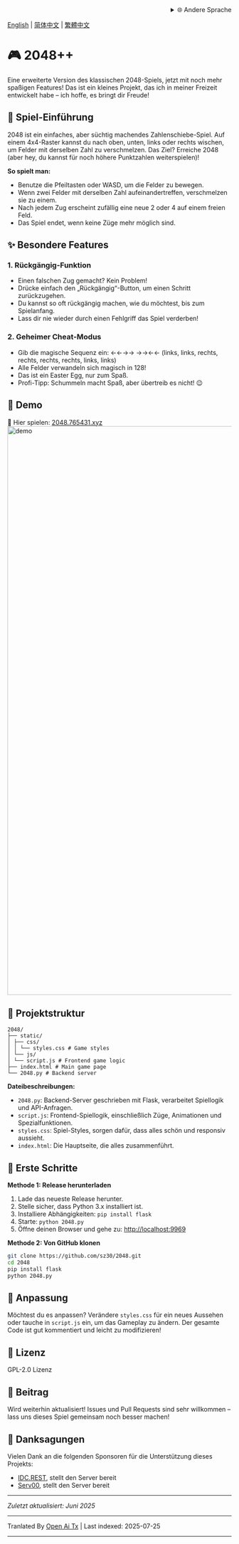 <div align="right">
  <details>
    <summary >🌐 Andere Sprache</summary>
    <div>
      <div align="center">
        <a href="https://openaitx.github.io/view.html?user=sz30&project=2048-magic&lang=ja">日本語</a>
        | <a href="https://openaitx.github.io/view.html?user=sz30&project=2048-magic&lang=ko">한국어</a>
        | <a href="https://openaitx.github.io/view.html?user=sz30&project=2048-magic&lang=hi">हिन्दी</a>
        | <a href="https://openaitx.github.io/view.html?user=sz30&project=2048-magic&lang=th">ไทย</a>
        | <a href="https://openaitx.github.io/view.html?user=sz30&project=2048-magic&lang=fr">Français</a>
        | <a href="https://openaitx.github.io/view.html?user=sz30&project=2048-magic&lang=de">Deutsch</a>
        | <a href="https://openaitx.github.io/view.html?user=sz30&project=2048-magic&lang=es">Español</a>
        | <a href="https://openaitx.github.io/view.html?user=sz30&project=2048-magic&lang=it">Itapano</a>
        | <a href="https://openaitx.github.io/view.html?user=sz30&project=2048-magic&lang=ru">Русский</a>
        | <a href="https://openaitx.github.io/view.html?user=sz30&project=2048-magic&lang=pt">Português</a>
        | <a href="https://openaitx.github.io/view.html?user=sz30&project=2048-magic&lang=nl">Nederlands</a>
        | <a href="https://openaitx.github.io/view.html?user=sz30&project=2048-magic&lang=pl">Polski</a>
        | <a href="https://openaitx.github.io/view.html?user=sz30&project=2048-magic&lang=ar">العربية</a>
        | <a href="https://openaitx.github.io/view.html?user=sz30&project=2048-magic&lang=fa">فارسی</a>
        | <a href="https://openaitx.github.io/view.html?user=sz30&project=2048-magic&lang=tr">Türkçe</a>
        | <a href="https://openaitx.github.io/view.html?user=sz30&project=2048-magic&lang=vi">Tiếng Việt</a>
        | <a href="https://openaitx.github.io/view.html?user=sz30&project=2048-magic&lang=id">Bahasa Indonesia</a>
      </div>
    </div>
  </details>
</div>


[English](https://raw.githubusercontent.com/sz30/2048--/main/README.md) | [简体中文](https://raw.githubusercontent.com/sz30/2048--/main/README.zh-CN.md) | [繁體中文](https://raw.githubusercontent.com/sz30/2048--/main/README.zh-TW.md)

# 🎮 2048++

Eine erweiterte Version des klassischen 2048-Spiels, jetzt mit noch mehr spaßigen Features! Das ist ein kleines Projekt, das ich in meiner Freizeit entwickelt habe – ich hoffe, es bringt dir Freude!

## 🎯 Spiel-Einführung

2048 ist ein einfaches, aber süchtig machendes Zahlenschiebe-Spiel. Auf einem 4x4-Raster kannst du nach oben, unten, links oder rechts wischen, um Felder mit derselben Zahl zu verschmelzen. Das Ziel? Erreiche 2048 (aber hey, du kannst für noch höhere Punktzahlen weiterspielen)!

**So spielt man:**
- Benutze die Pfeiltasten oder WASD, um die Felder zu bewegen.
- Wenn zwei Felder mit derselben Zahl aufeinandertreffen, verschmelzen sie zu einem.
- Nach jedem Zug erscheint zufällig eine neue 2 oder 4 auf einem freien Feld.
- Das Spiel endet, wenn keine Züge mehr möglich sind.

## ✨ Besondere Features

### 1. Rückgängig-Funktion
- Einen falschen Zug gemacht? Kein Problem!
- Drücke einfach den „Rückgängig“-Button, um einen Schritt zurückzugehen.
- Du kannst so oft rückgängig machen, wie du möchtest, bis zum Spielanfang.
- Lass dir nie wieder durch einen Fehlgriff das Spiel verderben!

### 2. Geheimer Cheat-Modus
- Gib die magische Sequenz ein: ←←→→ →→←← (links, links, rechts, rechts,  rechts, rechts, links, links)
- Alle Felder verwandeln sich magisch in 128!
- Das ist ein Easter Egg, nur zum Spaß.
- Profi-Tipp: Schummeln macht Spaß, aber übertreib es nicht! 😉

## 🎯 Demo

🎯 Hier spielen: [2048.765431.xyz](https://2048.765431.xyz/)
<img width="1279" alt="demo" src="https://github.com/user-attachments/assets/0df2c956-b6d9-4371-a916-f6ac3ae642be" />



## 📁 Projektstruktur
```
2048/
├── static/
│ ├── css/
│ │ └── styles.css # Game styles
│ └── js/
│ └── script.js # Frontend game logic
├── index.html # Main game page
└── 2048.py # Backend server
```
**Dateibeschreibungen:**
- `2048.py`: Backend-Server geschrieben mit Flask, verarbeitet Spiellogik und API-Anfragen.
- `script.js`: Frontend-Spiellogik, einschließlich Züge, Animationen und Spezialfunktionen.
- `styles.css`: Spiel-Styles, sorgen dafür, dass alles schön und responsiv aussieht.
- `index.html`: Die Hauptseite, die alles zusammenführt.

## 🚀 Erste Schritte

**Methode 1: Release herunterladen**
1. Lade das neueste Release herunter.
2. Stelle sicher, dass Python 3.x installiert ist.
3. Installiere Abhängigkeiten: `pip install flask`
4. Starte: `python 2048.py`
5. Öffne deinen Browser und gehe zu: [http://localhost:9969](http://localhost:9969)

**Methode 2: Von GitHub klonen**
```bash
git clone https://github.com/sz30/2048.git
cd 2048
pip install flask
python 2048.py
```

## 🎨 Anpassung

Möchtest du es anpassen? Verändere `styles.css` für ein neues Aussehen oder tauche in `script.js` ein, um das Gameplay zu ändern. Der gesamte Code ist gut kommentiert und leicht zu modifizieren!

## 📝 Lizenz

GPL-2.0 Lizenz

## 🤝 Beitrag

Wird weiterhin aktualisiert! Issues und Pull Requests sind sehr willkommen – lass uns dieses Spiel gemeinsam noch besser machen!


## 🙏 Danksagungen

Vielen Dank an die folgenden Sponsoren für die Unterstützung dieses Projekts:
- [IDC.REST](https://idc.rest/), stellt den Server bereit
- [Serv00](https://www.serv00.com/), stellt den Server bereit

---
_Zuletzt aktualisiert: Juni 2025_


---

Tranlated By [Open Ai Tx](https://github.com/OpenAiTx/OpenAiTx) | Last indexed: 2025-07-25

---